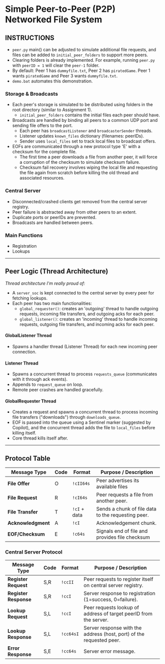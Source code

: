 # Simple Peer-to-Peer (P2P) Networked File System

## INSTRUCTIONS

- `peer.py` main() can be adjusted to simulate additional file requests, and files can be added to `initial_peer_folders` to support more peers.
- Clearing folders is already implemented. For example, running `peer.py` with `peerID = 1` will clear the `peer-1` folder.
- By default: Peer 1 has `dummyfile.txt`, Peer 2 has `piratedGame`. Peer 1 wants `piratedGame` and Peer 3 wants `dummyfile.txt`.
- `demo.bat` automates this demonstration.

### Storage & Broadcasts

- Each peer's storage is simulated to be distributed using folders in the root directory (similar to Assignment 1).
  - `initial_peer_folders` contains the initial files each peer should have.
- Broadcasts are handled by binding all peers to a common UDP port and sending file offers to the port.
  - Each peer has `broadcastListener` and `broadcasterSender` threads.
  - Listener updates `known_files` dictionary (filenames: peerIDs).
  - Sender uses `local_files` set to track local files to broadcast offers.
- EOFs are communicated through a new protocol type 'E' with a checksum for the complete file.
  - The first time a peer downloads a file from another peer, it will force a corruption of the checksum to simulate checksum failure.
  - Checksum fail recovery involves wiping the local file and requesting the file again from scratch before killing the old thread and associated resources.

### Central Server

- Disconnected/crashed clients get removed from the central server registry.
- Peer failure is abstracted away from other peers to an extent.
- Duplicate ports or peerIDs are prevented.
- Broadcasts are handled between peers.

### Main Functions

- Registration
- Lookups

---

## Peer Logic (Thread Architecture)

_Thread architecture I'm really proud of:_

- A `server_soc` is kept connected to the central server by every peer for fetching lookups.
- Each peer has two main functionalities:
  - `global_requester()`: creates an 'outgoing' thread to handle outgoing requests, incoming file transfers, and outgoing acks for each peer.
  - `global_listener()`: creates an 'incoming' thread to handle incoming requests, outgoing file transfers, and incoming acks for each peer.

#### GlobalListener Thread

- Spawns a handler thread (Listener Thread) for each new incoming peer connection.

#### Listener Thread

- Spawns a concurrent thread to process `requests_queue` (communicates with it through ack events).
- Appends to `request_queue` on loop.
- Remote peer crashes are handled gracefully.

#### GlobalRequester Thread

- Creates a request and spawns a concurrent thread to process incoming file transfers ("downloads") through `downloads_queue`.
- EOF is passed into the queue using a Sentinel marker (suggested by Copilot), and the concurrent thread adds the file to `local_files` before killing itself.
- Core thread kills itself after.

---

## Protocol Table

| Message Type       | Code | Format       | Purpose / Description                                                               |
| ------------------ | ---- | ------------ | ----------------------------------------------------------------------------------- |
| **File Offer**     | O    | `!cII64s`    | Peer advertises its available files                                     |
| **File Request**   | R    | `!cI64s`     | Peer requests a file from another peer.                                             |
| **File Transfer**  | T    | `!cI` + data | Sends a chunk of file data to the requesting peer.                                  |
| **Acknowledgment** | A    | `!cI`        | Acknowledgement chunk.                                               |
| **EOF/Checksum**   | E    | `!c64s`      | Signals end of file and provides file checksum  |

### Central Server Protocol

| Message Type          | Code | Format    | Purpose / Description                                                |
| --------------------- | ---- | --------- | -------------------------------------------------------------------- |
| **Register Request**  | S,R  | `!ccII`   | Peer requests to register itself on central server registry.          |
| **Register Response** | S,R  | `!ccI`    | Server response to registration (1=success, 0=failure).              |
| **Lookup Request**    | S,L  | `!ccI`    | Peer requests lookup of address of target peerID from the server.               |
| **Lookup Response**   | S,L  | `!cc64sI` | Server response with the address (host, port) of the requested peer. |
| **Error Response**    | S,E  | `!cc64s`  | Server error message.                                       |

